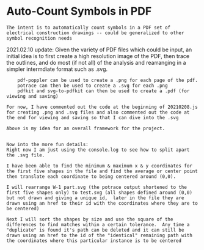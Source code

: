 # Auto-Count Symbols in PDF

	The intent is to automatically count symbols in a PDF set of electrical construction drawings -- could be generalized to other symbol recognition needs


2021.02.10 update:
	Given the variety of PDF files which could be input, an initial idea is to first create a high resolution image of the PDF, then trace the outlines, and do most (if not all) of the analysis and rearranging in a simpler intermdiate format such as .svg.  

		pdf-poppler can be used to create a .png for each page of the pdf.
		potrace can then be used to create a .svg for each .png
		pdfkit and svg-to-pdfkit can then be used to create a .pdf (for viewing and saving)

	For now, I have commented out the code at the beginning of 20210208.js for creating .png and .svg files and also commented out the code at the end for viewing and saving so that I can dive into the .svg

	Above is my idea for an overall framework for the project.


	Now into the more fun details:
	Right now I am just using the console.log to see how to split apart the .svg file.

	I have been able to find the minimum & maximum x & y coordinates for the first five shapes in the file and find the average or center point then translate each coordinate to being centered around (0,0).

	I will rearrange W-1 part.svg (the potrace output shortened to the first five shapes only) to test.svg (all shapes defined around (0,0) but not drawn and giving a unique id,  later in the file they are drawn using an href to their id with the coordinates where they are to be centered)

	Next I will sort the shapes by size and use the square of the differences to find matches within a certain tolerance.  Any time a "duplicate" is found it's path can be deleted and it can still be drawn using an href to the id of the "identical" remaining path with the coordinates where this particular instance is to be centered